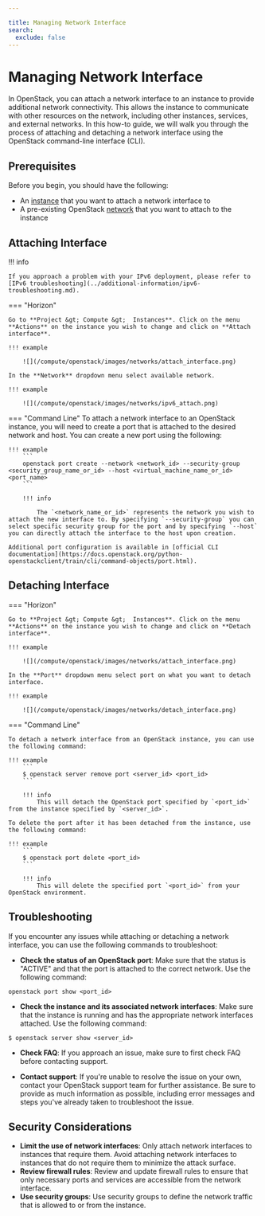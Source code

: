 ```yaml
---

title: Managing Network Interface
search:
  exclude: false
---
```


# Managing Network Interface

In OpenStack, you can attach a network interface to an instance to provide additional network connectivity. This allows the instance to communicate with other resources on the network, including other instances, services, and external networks. In this how-to guide, we will walk you through the process of attaching and detaching a network interface using the OpenStack command-line interface (CLI).

## Prerequisites

Before you begin, you should have the following:

- An [instance](../getting-started/creating-first-infrastructure.md) that you want to attach a network interface to
- A pre-existing OpenStack [network](../how-to-guides/create-networking.md) that you want to attach to the instance

## Attaching Interface

!!! info

    If you approach a problem with your IPv6 deployment, please refer to [IPv6 troubleshooting](../additional-information/ipv6-troubleshooting.md).

=== "Horizon"

    Go to **Project &gt; Compute &gt;  Instances**. Click on the menu **Actions** on the instance you wish to change and click on **Attach interface**.

    !!! example

        ![](/compute/openstack/images/networks/attach_interface.png)

    In the **Network** dropdown menu select available network.

    !!! example

        ![](/compute/openstack/images/networks/ipv6_attach.png)

=== "Command Line"
    To attach a network interface to an OpenStack instance, you will need to create a port that is attached to the desired network and host. You can create a new port using the following:

    !!! example
        ```
        openstack port create --network <network_id> --security-group <security_group_name_or_id> --host <virtual_machine_name_or_id> <port_name>
        ```

        !!! info

            The `<network_name_or_id>` represents the network you wish to attach the new interface to. By specifying `--security-group` you can select specific security group for the port and by specifying `--host` you can directly attach the interface to the host upon creation.

    Additional port configuration is available in [official CLI documentation](https://docs.openstack.org/python-openstackclient/train/cli/command-objects/port.html).

## Detaching Interface

=== "Horizon"

    Go to **Project &gt; Compute &gt;  Instances**. Click on the menu **Actions** on the instance you wish to change and click on **Detach interface**.

    !!! example

        ![](/compute/openstack/images/networks/attach_interface.png)

    In the **Port** dropdown menu select port on what you want to detach interface.

    !!! example

        ![](/compute/openstack/images/networks/detach_interface.png)        


=== "Command Line"

    To detach a network interface from an OpenStack instance, you can use the following command:

    !!! example
        ```
        $ openstack server remove port <server_id> <port_id>
        ```

        !!! info
            This will detach the OpenStack port specified by `<port_id>` from the instance specified by `<server_id>`.

    To delete the port after it has been detached from the instance, use the following command:

    !!! example
        ```
        $ openstack port delete <port_id>
        ```

        !!! info
            This will delete the specified port `<port_id>` from your OpenStack environment.

## Troubleshooting

If you encounter any issues while attaching or detaching a network interface, you can use the following commands to troubleshoot:

- **Check the status of an OpenStack port**: Make sure that the status is "ACTIVE" and that the port is attached to the correct network. Use the following command:

```
openstack port show <port_id>
```

- **Check the instance and its associated network interfaces**: Make sure that the instance is running and has the appropriate network interfaces attached. Use the following command:

```
$ openstack server show <server_id>
```

- **Check FAQ**: If you approach an issue, make sure to first check FAQ before contacting support.

- **Contact support**: If you're unable to resolve the issue on your own, contact your OpenStack support team for further assistance. Be sure to provide as much information as possible, including error messages and steps you've already taken to troubleshoot the issue.

## Security Considerations

- **Limit the use of network interfaces**: Only attach network interfaces to instances that require them. Avoid attaching network interfaces to instances that do not require them to minimize the attack surface.
- **Review firewall rules**: Review and update firewall rules to ensure that only necessary ports and services are accessible from the network interface.
- **Use security groups**: Use security groups to define the network traffic that is allowed to or from the instance.
